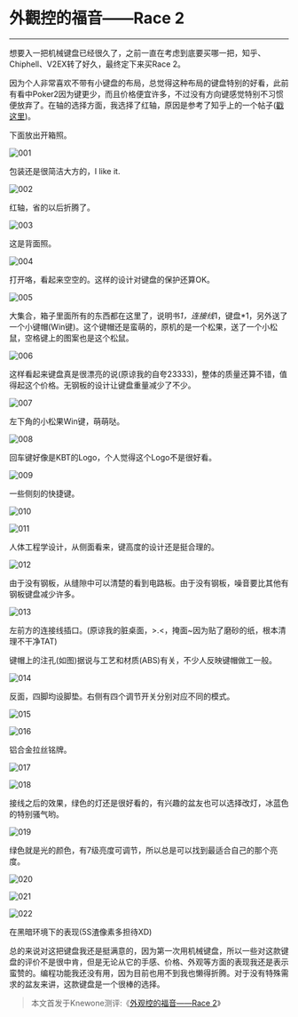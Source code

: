# 外觀控的福音——Race 2



---

想要入一把机械键盘已经很久了，之前一直在考虑到底要买哪一把，知乎、Chiphell、V2EX转了好久，最终定下来买Race 2。

因为个人非常喜欢不带有小键盘的布局，总觉得这种布局的键盘特别的好看，此前有看中Poker2因为键更少，而且价格便宜许多，不过没有方向键感觉特别不习惯便放弃了。在轴的选择方面，我选择了红轴，原因是参考了知乎上的一个帖子([戳这里][1])。

下面放出开箱照。

![001][2]

包装还是很简洁大方的，I like it.

![002][3]

红轴，省的以后折腾了。

![003][4]

这是背面照。

![004][5]

打开咯，看起来空空的。这样的设计对键盘的保护还算OK。

![005][6]

大集合，箱子里面所有的东西都在这里了，说明书*1，连接线*1，键盘*1，另外送了一个小键帽(Win键)。这个键帽还是蛮萌的，原机的是一个松果，送了一个小松鼠，空格键上的图案也是这个松鼠。

![006][7]

这样看起来键盘真是很漂亮的说(原谅我的自夸23333)，整体的质量还算不错，值得起这个价格。无钢板的设计让键盘重量减少了不少。

![007][8]

左下角的小松果Win键，萌萌哒。

![008][9]

回车键好像是KBT的Logo，个人觉得这个Logo不是很好看。

![009][10]

一些侧刻的快捷键。

![010][11]

![011][12]

人体工程学设计，从侧面看来，键高度的设计还是挺合理的。

![012][13]

由于没有钢板，从缝隙中可以清楚的看到电路板。由于没有钢板，噪音要比其他有钢板键盘减少许多。

![013][14]

左前方的连接线插口。(原谅我的脏桌面，>.<，掩面~因为贴了磨砂的纸，根本清理不干净TAT)

键帽上的注孔(如图)据说与工艺和材质(ABS)有关，不少人反映键帽做工一般。

![014][15]

反面，四脚均设脚垫。右侧有四个调节开关分别对应不同的模式。

![015][16]

![016][17]

铝合金拉丝铭牌。

![017][18]

![018][19]

接线之后的效果，绿色的灯还是很好看的，有兴趣的盆友也可以选择改灯，冰蓝色的特别骚气哟。

![019][20]

绿色就是光的颜色，有7级亮度可调节，所以总是可以找到最适合自己的那个亮度。

![020][21]

![021][22]

![022][23]

在黑暗环境下的表现(5S渣像素多担待XD)

总的来说对这把键盘我还是挺满意的，因为第一次用机械键盘，所以一些对这款键盘的评价不是很中肯，但是无论从它的手感、价格、外观等方面的表现我还是表示蛮赞的。编程功能我还没有用，因为目前也用不到我也懒得折腾。对于没有特殊需求的盆友来讲，这款键盘是一个很棒的选择。

> 本文首发于Knewone测评:《[外观控的福音——Race 2][24]》


  [1]: http://www.zhihu.com/question/23105050/answer/23706016?utm_source=weibo&utm_medium=weibo_share&utm_content=share_answer&utm_campaign=share_button
  [2]: http://ww3.sinaimg.cn/large/005yyi5Jjw1eko4viu3cfj31kw16o169.jpg
  [3]: http://ww2.sinaimg.cn/large/005yyi5Jjw1eko4vg9jvuj31kw16o4cw.jpg
  [4]: http://ww3.sinaimg.cn/large/005yyi5Jjw1eko4vbv083j31kw16odqr.jpg
  [5]: http://ww3.sinaimg.cn/large/005yyi5Jjw1eko4vm7z2dj31kw16ond8.jpg
  [6]: http://ww1.sinaimg.cn/large/005yyi5Jjw1eko4vd3e6lj31kw16o1a7.jpg
  [7]: http://ww3.sinaimg.cn/large/005yyi5Jjw1eko4vb2tvaj31kw16oh2j.jpg
  [8]: http://ww2.sinaimg.cn/large/005yyi5Jjw1eko4vk92g7j31kw16o4g2.jpg
  [9]: http://ww4.sinaimg.cn/large/005yyi5Jjw1eko4v70aumj31kw16onfb.jpg
  [10]: http://ww2.sinaimg.cn/large/005yyi5Jjw1eko4v56avrj31kw16o4ao.jpg
  [11]: http://ww1.sinaimg.cn/large/005yyi5Jjw1eko4v3r055j31kw16otkd.jpg
  [12]: http://ww2.sinaimg.cn/large/005yyi5Jjw1eko4uuzllnj31kw16onb4.jpg
  [13]: http://ww1.sinaimg.cn/large/005yyi5Jjw1eko4uz8z00j31kw16oncf.jpg
  [14]: http://ww2.sinaimg.cn/large/005yyi5Jjw1eko4uijmovj31kw16o16e.jpg
  [15]: http://ww1.sinaimg.cn/large/005yyi5Jjw1eko4uxi5tjj31kw16ods0.jpg
  [16]: http://ww1.sinaimg.cn/large/005yyi5Jjw1eko4uzvuytj31kw16onbh.jpg
  [17]: http://ww4.sinaimg.cn/large/005yyi5Jjw1eko4urdhw4j31kw16odv0.jpg
  [18]: http://ww1.sinaimg.cn/large/005yyi5Jjw1eko4umwt3cj31kw16o4fw.jpg
  [19]: http://ww3.sinaimg.cn/large/005yyi5Jjw1eko4uk40taj31kw16oh19.jpg
  [20]: http://ww3.sinaimg.cn/large/005yyi5Jjw1eko4uh3p25j31kw16ondg.jpg
  [21]: http://ww2.sinaimg.cn/large/005yyi5Jjw1eko4ulvl0fj31kw16ogzu.jpg
  [22]: http://ww1.sinaimg.cn/large/005yyi5Jjw1eko4umwt3cj31kw16o4fw.jpg
  [23]: http://ww1.sinaimg.cn/large/005yyi5Jjw1eko4ul172lj31kw16oqil.jpg
  [24]: http://knewone.com/things/kbt-race-ii-2-er-dai/reviews/541d705e31302d0c36d80500
